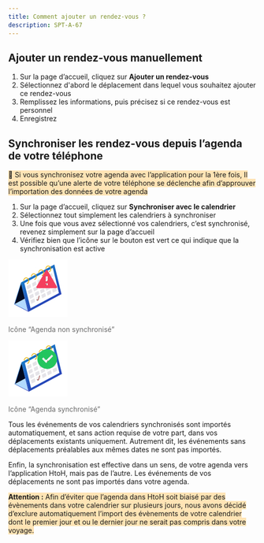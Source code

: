 ```yaml
---
title: Comment ajouter un rendez-vous ?
description: SPT-A-67
---
```


## Ajouter un rendez-vous manuellement

1. Sur la page d’accueil, cliquez sur **Ajouter un rendez-vous**
2. Sélectionnez d'abord le déplacement dans lequel vous souhaitez ajouter ce rendez-vous
3. Remplissez les informations, puis précisez si ce rendez-vous est personnel
4. Enregistrez

## Synchroniser les rendez-vous depuis l’agenda de votre téléphone

<span style="background-color:moccasin;">📌 Si vous synchronisez votre agenda avec l’application pour la 1ère fois, Il est possible qu’une alerte de votre téléphone se déclenche afin d’approuver l’importation des données de votre agenda</span>

1. Sur la page d’accueil, cliquez sur **Synchroniser avec le calendrier**
2. Sélectionnez tout simplement les calendriers à synchroniser
3. Une fois que vous avez sélectionné vos calendriers, c’est synchronisé, revenez simplement sur la page d’accueil
4. Vérifiez bien que l’icône sur le bouton est vert ce qui indique que la synchronisation est active

![](./images/unsynced-calendar.jpeg)

<span style="color:dimgray;">Icône “Agenda non synchronisé”</span>

![](./images/synced-calendar.jpeg)

<span style="color:dimgray;">Icône “Agenda synchronisé”</span>

Tous les événements de vos calendriers synchronisés sont importés automatiquement, et sans action requise de votre part, dans vos déplacements existants uniquement. Autrement dit, les événements sans déplacements préalables aux mêmes dates ne sont pas importés.

Enfin, la synchronisation est effective dans un sens, de votre agenda vers l’application HtoH, mais pas de l’autre. Les événements de vos déplacements ne sont pas importés dans votre agenda.

<span style="background-color:moccasin;">**Attention :**</span><span style="background-color:moccasin;"> Afin d’éviter que l’agenda dans HtoH soit biaisé par des évènements dans votre calendrier sur plusieurs jours, nous avons décidé d’exclure automatiquement l’import des évènements de votre calendrier dont le premier jour et ou le dernier jour ne serait pas compris dans votre voyage.</span>